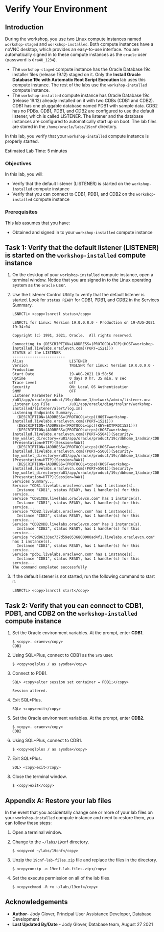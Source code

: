 # Verify Your Environment

## Introduction

During the workshop, you use two Linux compute instances named `workshop-staged` and `workshop-installed`. Both compute instances have a noVNC desktop, which provides an easy-to-use interface. You are automatically signed in to these compute instances as the `oracle` user (password is `Ora4U_1234`).

- The `workshop-staged` compute instance has the Oracle Database 19c installer files (release 19.12) staged on it. Only the **Install Oracle Database 19c with Automatic Root Script Execution** lab uses this compute instance. The rest of the labs use the `workshop-installed` compute instance.
- The `workshop-installed` compute instance has Oracle Database 19c (release 19.12) already installed on it with two CDBs (CDB1 and CDB2). CDB1 has one pluggable database named PDB1 with sample data. CDB2 has no PDBs. CDB1, PDB1, and CDB2 are configured to use the default listener, which is called LISTENER. The listener and the database instances are configured to automatically start up on boot. The lab files are stored in the `/home/oracle/labs/19cnf` directory.

In this lab, you verify that your `workshop-installed` compute instance is properly started.

Estimated Lab Time: 5 minutes

### Objectives

In this lab, you will:

- Verify that the default listener (LISTENER) is started on the `workshop-installed` compute instance
- Verify that you can connect to CDB1, PDB1, and CDB2 on the `workshop-installed` compute instance

### Prerequisites

This lab assumes that you have:

- Obtained and signed in to your `workshop-installed` compute instance


## Task 1: Verify that the default listener (LISTENER) is started on the `workshop-installed` compute instance

1. On the desktop of your `workshop-installed` compute instance, open a terminal window. Notice that you are signed in to the Linux operating system as the `oracle` user.

2. Use the Listener Control Utility to verify that the default listener is started. Look for `status READY` for CDB1, PDB1, and CDB2 in the Services Summary.

    ```
    LSNRCTL> <copy>lsnrctl status</copy>

    LSNRCTL for Linux: Version 19.0.0.0.0 - Production on 19-AUG-2021 19:34:04

    Copyright (c) 1991, 2021, Oracle.  All rights reserved.

    Connecting to (DESCRIPTION=(ADDRESS=(PROTOCOL=TCP)(HOST=workshop-installed.livelabs.oraclevcn.com)(PORT=1521)))
    STATUS of the LISTENER
    ------------------------
    Alias                     LISTENER
    Version                   TNSLSNR for Linux: Version 19.0.0.0.0 - Production
    Start Date                19-AUG-2021 18:58:56
    Uptime                    0 days 0 hr. 35 min. 8 sec
    Trace Level               off
    Security                  ON: Local OS Authentication
    SNMP                      OFF
    Listener Parameter File   /u01/app/oracle/product/19c/dbhome_1/network/admin/listener.ora
    Listener Log File         /u01/app/oracle/diag/tnslsnr/workshop-installed/listener/alert/log.xml
    Listening Endpoints Summary...
      (DESCRIPTION=(ADDRESS=(PROTOCOL=tcp)(HOST=workshop-installed.livelabs.oraclevcn.com)(PORT=1521)))
      (DESCRIPTION=(ADDRESS=(PROTOCOL=ipc)(KEY=EXTPROC1521)))
      (DESCRIPTION=(ADDRESS=(PROTOCOL=tcps)(HOST=workshop-installed.livelabs.oraclevcn.com)(PORT=5504))(Security=(my_wallet_directory=/u01/app/oracle/product/19c/dbhome_1/admin/CDB1/xdb_wallet))(Presentation=HTTP)(Session=RAW))
      (DESCRIPTION=(ADDRESS=(PROTOCOL=tcps)(HOST=workshop-installed.livelabs.oraclevcn.com)(PORT=5500))(Security=(my_wallet_directory=/u01/app/oracle/product/19c/dbhome_1/admin/CDB1/xdb_wallet))(Presentation=HTTP)(Session=RAW))
      (DESCRIPTION=(ADDRESS=(PROTOCOL=tcps)(HOST=workshop-installed.livelabs.oraclevcn.com)(PORT=5501))(Security=(my_wallet_directory=/u01/app/oracle/product/19c/dbhome_1/admin/CDB2/xdb_wallet))(Presentation=HTTP)(Session=RAW))
    Services Summary...
    Service "CDB1.livelabs.oraclevcn.com" has 1 instance(s).
      Instance "CDB1", status READY, has 1 handler(s) for this service...
    Service "CDB1XDB.livelabs.oraclevcn.com" has 1 instance(s).
      Instance "CDB1", status READY, has 1 handler(s) for this service...
    Service "CDB2.livelabs.oraclevcn.com" has 1 instance(s).
      Instance "CDB2", status READY, has 1 handler(s) for this service...
    Service "CDB2XDB.livelabs.oraclevcn.com" has 1 instance(s).
      Instance "CDB2", status READY, has 1 handler(s) for this service...
    Service "c9d86333ac737d59e0536800000ad4f1.livelabs.oraclevcn.com" has 1 instance(s).
      Instance "CDB1", status READY, has 1 handler(s) for this service...
    Service "pdb1.livelabs.oraclevcn.com" has 1 instance(s).
      Instance "CDB1", status READY, has 1 handler(s) for this service...
    The command completed successfully
    ```

3. If the default listener is not started, run the following command to start it.

    ```
    LSNRCTL> <copy>lsnrctl start</copy>
    ```

## Task 2: Verify that you can connect to CDB1, PDB1, and CDB2 on the `workshop-installed` compute instance

1. Set the Oracle environment variables. At the prompt, enter **CDB1**.

    ```
    $ <copy>. oraenv</copy>
    CDB1
    ```

2. Using SQL*Plus, connect to CDB1 as the `SYS` user.

    ```
    $ <copy>sqlplus / as sysdba</copy>
    ```

3. Connect to PDB1.

    ```
    SQL> <copy>alter session set container = PDB1;</copy>

    Session altered.
    ```

4. Exit SQL*Plus.

    ```
    SQL> <copy>exit</copy>
    ```

5. Set the Oracle environment variables. At the prompt, enter **CDB2**.

    ```
    $ <copy>. oraenv</copy>
    CDB2
    ```

6. Using SQL*Plus, connect to CDB1.

    ```
    $ <copy>sqlplus / as sysdba</copy>
    ```

7. Exit SQL*Plus.

    ```
    SQL> <copy>exit</copy>
    ```

8. Close the terminal window.

    ```
    $ <copy>exit</copy>
    ```


## Appendix A: Restore your lab files

In the event that you accidentally change one or more of your lab files on your `workshop-installed` compute instance and need to restore them, you can follow these steps:

1. Open a terminal window.

2. Change to the `~/labs/19cnf` directory.

    ```
    $ <copy>cd ~/labs/19cnf</copy>
    ```

3. Unzip the `19cnf-lab-files.zip` file and replace the files in the directory.

    ```
    $ <copy>unzip -o 19cnf-lab-files.zip</copy>
    ```

4. Set the execute permission on all of the lab files.

    ```
    $ <copy>chmod -R +x ~/labs/19cnf</copy>
    ```


## Acknowledgements

- **Author**- Jody Glover, Principal User Assistance Developer, Database Development
- **Last Updated By/Date** - Jody Glover, Database team, August 27 2021
